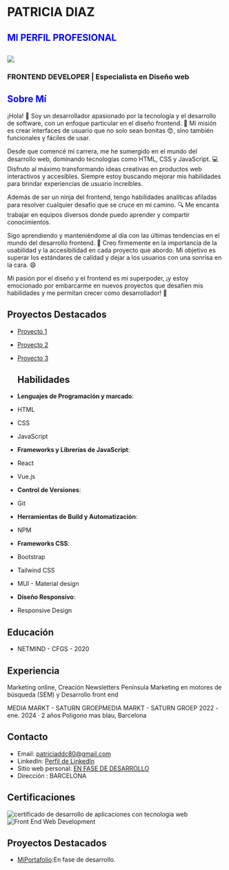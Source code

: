# PATRICIA DIAZ

## <span style="color:blue">MI PERFIL PROFESIONAL </span>

## <p align="center"><span style="color:blue;"></span></p>
![](https://github.com/Patriciaddc80/PATRICIA-DIAZ/assets/98458936/b31ff5d3-ce10-4174-9655-85b980634afe)



### FRONTEND DEVELOPER | Especialista en Diseño web

## <span style="color:blue">Sobre Mí</span>

¡Hola! 👋 Soy un desarrollador apasionado por la tecnología y el desarrollo de software, con un enfoque particular en el diseño frontend. 🎨 Mi misión es crear interfaces de usuario que no solo sean bonitas 😍, sino también funcionales y fáciles de usar.

Desde que comencé mi carrera, me he sumergido en el mundo del desarrollo web, dominando tecnologías como HTML, CSS y JavaScript. 💻 Disfruto al máximo transformando ideas creativas en productos web interactivos y accesibles. Siempre estoy buscando mejorar mis habilidades para brindar experiencias de usuario increíbles.

Además de ser un ninja del frontend, tengo habilidades analíticas afiladas para resolver cualquier desafío que se cruce en mi camino. 🔍 Me encanta trabajar en equipos diversos donde puedo aprender y compartir conocimientos.

Sigo aprendiendo y manteniéndome al día con las últimas tendencias en el mundo del desarrollo frontend. 🌟 Creo firmemente en la importancia de la usabilidad y la accesibilidad en cada proyecto que abordo. Mi objetivo es superar los estándares de calidad y dejar a los usuarios con una sonrisa en la cara. 😄

Mi pasión por el diseño y el frontend es mi superpoder, ¡y estoy emocionado por embarcarme en nuevos proyectos que desafíen mis habilidades y me permitan crecer como desarrollador! 🚀

## Proyectos Destacados
- [Proyecto 1](enlace_al_proyecto)
- [Proyecto 2](enlace_al_proyecto)
- [Proyecto 3](enlace_al_proyecto)

  ## Habilidades
- **Lenguajes de Programación y marcado**:

- HTML
- CSS
- JavaScript <br>

- **Frameworks y Librerías de JavaScript**:

- React
- Vue.js <br>

- **Control de Versiones**:

- Git <br>

- **Herramientas de Build y Automatización**:

- NPM <br>

- **Frameworks CSS**:

- Bootstrap
- Tailwind CSS
- MUI - Material design <br>


- **Diseño Responsivo**:
- Responsive Design <br>

  
## Educación
- NETMIND - CFGS  - 2020


## Experiencia

Marketing online, Creación Newsletters Península 
Marketing en motores de búsqueda (SEM) y Desarrollo front end

MEDIA MARKT - SATURN GROEPMEDIA MARKT - SATURN GROEP
2022 - ene. 2024 · 2 años 
Poligono mas blau, Barcelona

## Contacto

- Email: patriciaddc80@gmail.com
- LinkedIn: [Perfil de LinkedIn](https://www.linkedin.com/in/patriciadiaz/)
- Sitio web personal: [EN FASE DE DESARROLLO](https://www.tusitio.com)
- Dirección : BARCELONA

## Certificaciones

 ![certificado de desarrollo de aplicaciones con tecnologia web](https://github.com/Patriciaddc80/PATRICIA-DIAZ/assets/98458936/bd75046d-cfc2-48a8-a61c-7f966f09e00a)
 ![Front End Web Development](https://github.com/Patriciaddc80/PATRICIA-DIAZ/assets/98458936/e33a0358-48a0-40d2-8590-b7cc19e5ca8e)


## Proyectos Destacados
- [MiPortafolio](https://github.com/mi-portafolio):En fase de desarrollo.



